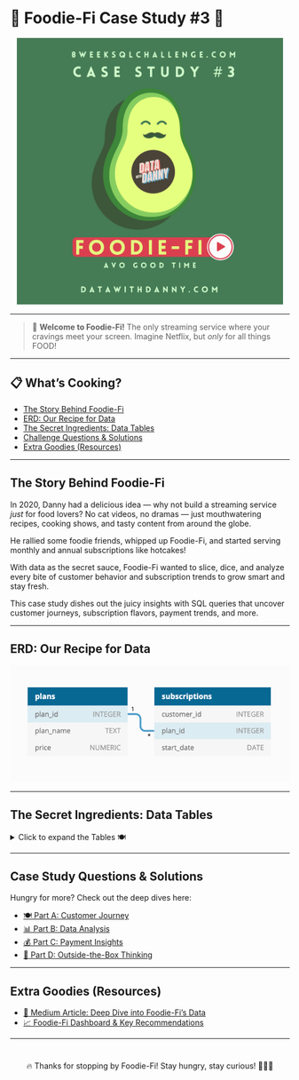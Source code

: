 # 🥑 Foodie-Fi Case Study #3 🥑

<p align="center">
  <img src="https://github.com/Chisomnwa/8-Week-SQL-Challenge-Case-Study--3-Foodie-Fi/blob/main/Images/Foodie-Fi%20Photo.png" alt="Foodie-Fi" width="480" />
</p>

---

> 🍳 **Welcome to Foodie-Fi!** The only streaming service where your cravings meet your screen. Imagine Netflix, but *only* for all things FOOD!  

---

## 📋 What’s Cooking?

- [The Story Behind Foodie-Fi](#the-story-behind-foodie-fi)  
- [ERD: Our Recipe for Data](#erd-our-recipe-for-data)  
- [The Secret Ingredients: Data Tables](#the-secret-ingredients-data-tables)  
- [Challenge Questions & Solutions](#challenge-questions--solutions)  
- [Extra Goodies (Resources)](#extra-goodies-resources)  

---

## The Story Behind Foodie-Fi

In 2020, Danny had a delicious idea — why not build a streaming service *just* for food lovers? No cat videos, no dramas — just mouthwatering recipes, cooking shows, and tasty content from around the globe.

He rallied some foodie friends, whipped up Foodie-Fi, and started serving monthly and annual subscriptions like hotcakes!

With data as the secret sauce, Foodie-Fi wanted to slice, dice, and analyze every bite of customer behavior and subscription trends to grow smart and stay fresh.

This case study dishes out the juicy insights with SQL queries that uncover customer journeys, subscription flavors, payment trends, and more.

---

## ERD: Our Recipe for Data

<p align="center">
  <img src="https://github.com/Chisomnwa/8-Week-SQL-Challenge-Case-Study--3-Foodie-Fi/blob/main/Images/ERD.png" alt="Entity Relationship Diagram" width="600" />
</p>

---

## The Secret Ingredients: Data Tables

<details>
  <summary>Click to expand the Tables 🍽️</summary>

### plans Table

| plan_id | plan_name     | price  |
|---------|---------------|--------|
| 0       | trial         | $0     |
| 1       | basic monthly | $9.90  |
| 2       | pro monthly   | $19.90 |
| 3       | pro annual    | $199   |
| 4       | churn         | NULL   |

### subscriptions Table (sample)

| customer_id | plan_id | start_date |
|-------------|---------|------------|
| 1           | 0       | 2020-08-01 |
| 1           | 1       | 2020-08-08 |
| 2           | 0       | 2020-09-20 |
| 2           | 3       | 2020-09-27 |
| ...         | ...     | ...        |

</details>

---

## Case Study Questions & Solutions

Hungry for more? Check out the deep dives here:

- [🍽️ Part A: Customer Journey](https://github.com/Chisomnwa/8-Week-SQL-Challenge-Case-Study--3-Foodie-Fi/blob/main/A.%20Customer%20Journey.md)  
- [📊 Part B: Data Analysis](https://github.com/Chisomnwa/8-Week-SQL-Challenge-Case-Study--3-Foodie-Fi/blob/main/B.%20Data%20Analysis%20Questions.md)  
- [💰 Part C: Payment Insights](https://github.com/Chisomnwa/8-Week-SQL-Challenge-Case-Study--3-Foodie-Fi/blob/main/C.%20Challenge%20Payment%20Question.md)  
- [🚀 Part D: Outside-the-Box Thinking](https://github.com/Chisomnwa/8-Week-SQL-Challenge-Case-Study--3-Foodie-Fi/blob/main/D.%20Outside%20the%20Box%20Questions.md)  

---

## Extra Goodies (Resources)

- [🍔 Medium Article: Deep Dive into Foodie-Fi’s Data](https://medium.com/@chisompromise/analyzing-subscription-style-digital-data-foodie-fi-f82031f93d09)  
- [📈 Foodie-Fi Dashboard & Key Recommendations](https://www.novypro.com/project/business-performance-dashboard--foodie-fi)  

---

<p align="center" style="margin-top: 40px;">  
🔥 Thanks for stopping by Foodie-Fi! Stay hungry, stay curious! 🙌🥰😎  
</p>
